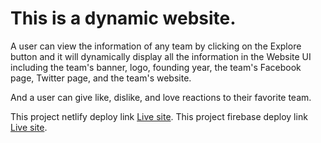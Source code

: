 # This is a dynamic website.

A user can view the information of any team by clicking on the Explore button and it will dynamically display all the information in the Website UI including the team's banner, logo, founding year, the team's Facebook page, Twitter page, and the team's website.

And a user can give like, dislike, and love reactions to their favorite team.

This project netlify deploy link [Live site](https://football-zone.netlify.app).
This project firebase deploy link [Live site](https://football-club-b43d2.web.app).


